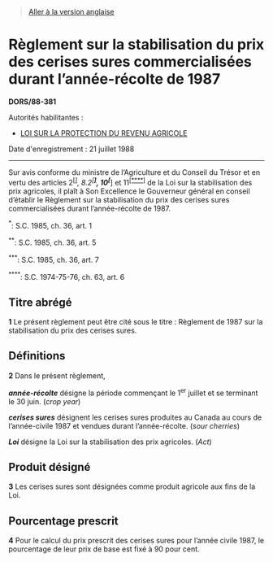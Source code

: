 > [Aller à la version anglaise](/en/Regulations/Statutory%20Orders%20and%20Regulations/88/381.md)

# Règlement sur la stabilisation du prix des cerises sures commercialisées durant l’année-récolte de 1987

**DORS/88-381**

Autorités habilitantes : 
- [LOI SUR LA PROTECTION DU REVENU AGRICOLE](/fr/Lois/Lois%20du%20Canada/1991/ch.%2022.md)

Date d'enregistrement : 21 juillet 1988

----------

Sur avis conforme du ministre de l’Agriculture et du Conseil du Trésor et en vertu des articles 2<sup><a href='#nbp_SOR-88-381_f_hq_6010'>[*]</a></sup>, 8.2<sup><a href='#nbp_SOR-88-381_f_hq_6011'>[**]</a></sup>, 10<sup><a href='#nbp_SOR-88-381_f_hq_6012'>[***]</a></sup> et 11<sup><a href='#nbp_SOR-88-381_f_hq_6013'>[****]</a></sup> de la Loi sur la stabilisation des prix agricoles, il plaît à Son Excellence le Gouverneur général en conseil d’établir le Règlement sur la stabilisation du prix des cerises sures commercialisées durant l’année-récolte de 1987.

<a name='nbp_SOR-88-381_f_hq_6010'><sup>*</sup></a>: S.C. 1985, ch. 36, art. 1<br />

<a name='nbp_SOR-88-381_f_hq_6011'><sup>**</sup></a>: S.C. 1985, ch. 36, art. 5<br />

<a name='nbp_SOR-88-381_f_hq_6012'><sup>***</sup></a>: S.C. 1985, ch. 36, art. 7<br />

<a name='nbp_SOR-88-381_f_hq_6013'><sup>****</sup></a>: S.C. 1974-75-76, ch. 63, art. 6<br />




## Titre abrégé


**1** Le présent règlement peut être cité sous le titre : Règlement de 1987 sur la stabilisation du prix des cerises sures.




## Définitions


**2** Dans le présent règlement,

***année-récolte*** désigne la période commençant le 1<sup>er</sup> juillet et se terminant le 30 juin. (*crop year*)

***cerises sures*** désignent les cerises sures produites au Canada au cours de l’année-civile 1987 et vendues durant l’année-récolte. (*sour cherries*)

***Loi*** désigne la Loi sur la stabilisation des prix agricoles. (*Act*)




## Produit désigné


**3** Les cerises sures sont désignées comme produit agricole aux fins de la Loi.




## Pourcentage prescrit


**4** Pour le calcul du prix prescrit des cerises sures pour l’année civile 1987, le pourcentage de leur prix de base est fixé à 90 pour cent.


